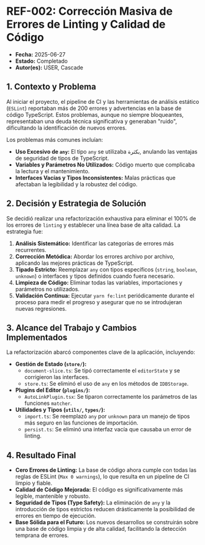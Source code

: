 # REF-002: Corrección Masiva de Errores de Linting y Calidad de Código

- **Fecha:** 2025-06-27
- **Estado:** Completado
- **Autor(es):** USER, Cascade

## 1. Contexto y Problema

Al iniciar el proyecto, el pipeline de CI y las herramientas de análisis estático (`ESLint`) reportaban más de 200 errores y advertencias en la base de código TypeScript. Estos problemas, aunque no siempre bloqueantes, representaban una deuda técnica significativa y generaban "ruido", dificultando la identificación de nuevos errores.

Los problemas más comunes incluían:

-   **Uso Excesivo de `any`:** El tipo `any` se utilizaba بكثرة, anulando las ventajas de seguridad de tipos de TypeScript.
-   **Variables y Parámetros No Utilizados:** Código muerto que complicaba la lectura y el mantenimiento.
-   **Interfaces Vacías y Tipos Inconsistentes:** Malas prácticas que afectaban la legibilidad y la robustez del código.

## 2. Decisión y Estrategia de Solución

Se decidió realizar una refactorización exhaustiva para eliminar el 100% de los errores de `linting` y establecer una línea base de alta calidad. La estrategia fue:

1.  **Análisis Sistemático:** Identificar las categorías de errores más recurrentes.
2.  **Corrección Metódica:** Abordar los errores archivo por archivo, aplicando las mejores prácticas de TypeScript.
3.  **Tipado Estricto:** Reemplazar `any` con tipos específicos (`string`, `boolean`, `unknown`) o interfaces y tipos definidos cuando fuera necesario.
4.  **Limpieza de Código:** Eliminar todas las variables, importaciones y parámetros no utilizados.
5.  **Validación Continua:** Ejecutar `yarn fe:lint` periódicamente durante el proceso para medir el progreso y asegurar que no se introdujeran nuevas regresiones.

## 3. Alcance del Trabajo y Cambios Implementados

La refactorización abarcó componentes clave de la aplicación, incluyendo:

-   **Gestión de Estado (`store/`):**
    -   `document-slice.ts`: Se tipó correctamente el `editorState` y se corrigieron las interfaces.
    -   `store.ts`: Se eliminó el uso de `any` en los métodos de `IDBStorage`.
-   **Plugins del Editor (`plugins/`):**
    -   `AutoLinkPlugin.tsx`: Se tiparon correctamente los parámetros de las funciones `matcher`.
-   **Utilidades y Tipos (`utils/`, `types/`):**
    -   `import.ts`: Se reemplazó `any` por `unknown` para un manejo de tipos más seguro en las funciones de importación.
    -   `persist.ts`: Se eliminó una interfaz vacía que causaba un error de linting.

## 4. Resultado Final

-   **Cero Errores de Linting:** La base de código ahora cumple con todas las reglas de ESLint (`Max 0 warnings`), lo que resulta en un pipeline de CI limpio y fiable.
-   **Calidad de Código Mejorada:** El código es significativamente más legible, mantenible y robusto.
-   **Seguridad de Tipos (Type Safety):** La eliminación de `any` y la introducción de tipos estrictos reducen drásticamente la posibilidad de errores en tiempo de ejecución.
-   **Base Sólida para el Futuro:** Los nuevos desarrollos se construirán sobre una base de código limpia y de alta calidad, facilitando la detección temprana de errores.